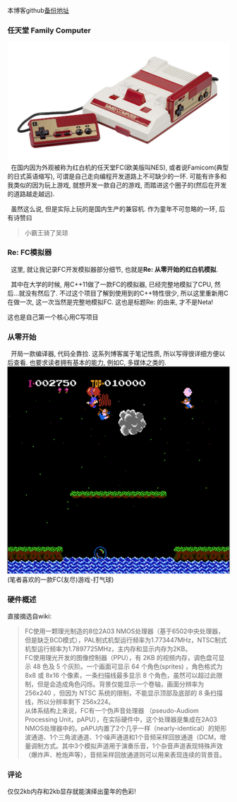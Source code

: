 本博客github[备份地址](https://github.com/dustpg/BlogFM/issues/5)

### 任天堂 Family Computer
![fc](./Nintendo-Famicom-Console-Set-FL.jpg)
&nbsp;&nbsp;在国内因为外观被称为红白机的任天堂FC(欧美版叫NES), 或者说Famicom(典型的日式英语缩写), 可谓是自己走向编程开发道路上不可缺少的一环. 可能有许多和我类似的因为玩上游戏, 就想开发一款自己的游戏, 而踏进这个圈子的(然后在开发的道路越走越远).

&nbsp;&nbsp;虽然这么说, 但是实际上玩的是国内生产的兼容机. 作为童年不可忽略的一环, 后有诗赞曰
> 小霸王骑了吴琼

### Re: FC模拟器
&nbsp;&nbsp;这里, 就让我记录FC开发模拟器部分细节, 也就是**Re: 从零开始的红白机模拟**.

&nbsp;&nbsp;其中在大学的时候, 用C++11做了一款FC的模拟器, 已经完整地模拟了CPU, 然后...就没有然后了. 不过这个项目了解到使用到的C++特性很少, 所以这里重新用C在做一次, 这一次当然是完整地模拟FC. 这也是标题Re: 的由来, 才不是Neta! 

这也是自己第一个核心用C写项目

### 从零开始
&nbsp;&nbsp;开局一款编译器, 代码全靠捡. 这系列博客属于笔记性质, 所以写得很详细方便以后查看. 也要求读者拥有基本的能力, 例如C, 多媒体之类的.
![balloon](./balloon.png)
(笔者喜欢的一款FC(友尽)游戏-打气球)

### 硬件概述
直接摘选自wiki:
> FC使用一颗理光制造的8位2A03 NMOS处理器（基于6502中央处理器，但是缺乏BCD模式），PAL制式机型运行频率为1.773447MHz，NTSC制式机型运行频率为1.7897725MHz，主内存和显示内存为2KB。  
> FC使用理光开发的图像控制器（PPU），有 2KB 的视频内存，调色盘可显示 48 色及 5 个灰阶。一个画面可显示 64 个角色(sprites) ，角色格式为 8x8 或 8x16 个像素，一条扫描线最多显示 8 个角色，虽然可以超过此限制，但是会造成角色闪烁。背景仅能显示一个卷轴，画面分辨率为 256x240 ，但因为 NTSC 系统的限制，不能显示顶部及底部的 8 条扫描线，所以分辨率剩下 256x224。  
> 从体系结构上来说，FC有一个伪声音处理器 （pseudo-Audiom Processing Unit，pAPU），在实际硬件中，这个处理器是集成在2A03 NMOS处理器中的。pAPU内置了2个几乎一样（nearly-identical）的矩形波通道、1个三角波通道、1个噪声通道和1个音频采样回放通道（DCM，增量调制方式。其中3个模拟声道用于演奏乐音，1个杂音声道表现特殊声效（爆炸声、枪炮声等），音频采样回放通道则可以用来表现连续的背景音。

### 评论
仅仅2kb内存和2kb显存就能演绎出童年的色彩!
